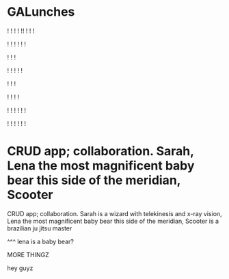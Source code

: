 GALunches
=========

!
!
!
!
!!
!
!
!

!
!
!
!
!
!

!
!
!

!
!
!
!
!

!
!
!

!
!
!
!

!
!
!
!
!
!

!
!
!
!
!
!

CRUD app; collaboration.  Sarah, Lena the most magnificent baby bear this side of the meridian, Scooter
=======
CRUD app; collaboration.  Sarah is a wizard with telekinesis and x-ray vision, Lena the most magnificent baby bear this side of the meridian, Scooter is a brazilian ju jitsu master


^^^ lena is a baby bear?


MORE THINGZ

hey guyz
